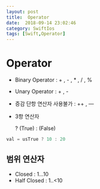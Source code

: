 ```yaml
---
layout: post
title:  Operator
date:  2018-09-14 23:02:46
category: SwiftIos
tags: [Swift,Operator]
---
```



# Operator

* Binary Operator : + , - , * , / , %
* Unary Operator : + , - 
* 증감 단항 연산자 사용불가 : ++ , — 



* 3항 연산자

  ? (True) : (False)

```swift
val = usTrue ? 10 : 20
```



## 범위 연산자

* Closed : 1...10 
* Half Closed : 1..<10
